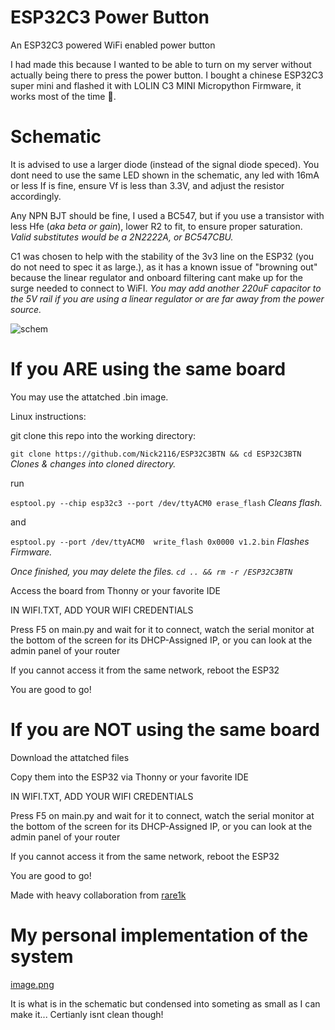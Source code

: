 # ESP32C3 Power Button
An ESP32C3 powered WiFi enabled power button

I had made this because I wanted to be able to turn on my server without actually being there to press the power button.
I bought a chinese ESP32C3 super mini and flashed it with LOLIN C3 MINI Micropython Firmware, it works most of the time 🥲.


Schematic
=========

It is advised to use a larger diode (instead of the signal diode speced).
You dont need to use the same LED shown in the schematic, any led with 16mA or less If is fine, ensure Vf is less than 3.3V, and adjust the resistor accordingly.

Any NPN BJT should be fine, I used a BC547, but if you use a transistor with less Hfe (*aka beta or gain*), lower R2 to fit, to ensure proper saturation.
*Valid substitutes would be a 2N2222A, or BC547CBU.*

C1 was chosen to help with the stability of the 3v3 line on the ESP32 (you do not need to spec it as large.), as it has a known issue of "browning out" because the linear regulator and onboard filtering cant make up for the surge needed to connect to WiFI.
*You may add another 220uF capacitor to the 5V rail if you are using a linear regulator or are far away from the power source.*


![schem](https://github.com/user-attachments/assets/5748f1a6-c608-4a47-901a-20ce588e5fe2)



If you ARE using the same board
===============================
You may use the attatched .bin image.

Linux instructions:

git clone this repo into the working directory:

`git clone https://github.com/Nick2116/ESP32C3BTN && cd ESP32C3BTN` *Clones & changes into cloned directory.*

run

`esptool.py --chip esp32c3 --port /dev/ttyACM0 erase_flash` *Cleans flash.*

and

`esptool.py --port /dev/ttyACM0  write_flash 0x0000 v1.2.bin` *Flashes Firmware.*

*Once finished, you may delete the files. `cd .. && rm -r /ESP32C3BTN`*

Access the board from Thonny or your favorite IDE

IN WIFI.TXT, ADD YOUR WIFI CREDENTIALS

Press F5 on main.py and wait for it to connect, watch the serial monitor at the bottom of the screen for its DHCP-Assigned IP, or you can look at the admin panel of your router


  If you cannot access it from the same network, reboot the ESP32
  
You are good to go!


If you are NOT using the same board 
===================================


Download the attatched files

Copy them into the ESP32 via Thonny or your favorite IDE

IN WIFI.TXT, ADD YOUR WIFI CREDENTIALS

Press F5 on main.py and wait for it to connect, watch the serial monitor at the bottom of the screen for its DHCP-Assigned IP, or you can look at the admin panel of your router

  If you cannot access it from the same network, reboot the ESP32
  
You are good to go!


Made with heavy collaboration from [rare1k](https://github.com/uhidontkno) 






# My personal implementation of the system

[image.png](https://github.com/user-attachments/assets/5aacc56a-cf30-47df-ad13-6ffab5559cf7)

It is what is in the schematic but condensed into someting as small as I can make it... Certianly isnt clean though!
